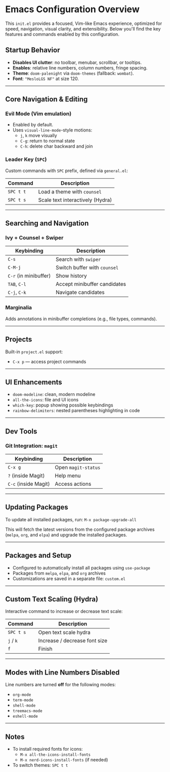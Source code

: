 # Emacs Configuration Overview

This `init.el` provides a focused, Vim-like Emacs experience, optimized for speed, navigation, visual clarity, and extensibility. Below you'll find the key features and commands enabled by this configuration.

## Startup Behavior

- **Disables UI clutter**: no toolbar, menubar, scrollbar, or tooltips.
- **Enables**: relative line numbers, column numbers, fringe spacing.
- **Theme**: `doom-palenight` via `doom-themes` (fallback: `wombat`).
- **Font**: `"MesloLGS NF"` at size 120.

---

## Core Navigation & Editing

### Evil Mode (Vim emulation)
- Enabled by default.
- Uses `visual-line-mode`-style motions:
  - `j`, `k` move visually
  - `C-g`: return to normal state
  - `C-h`: delete char backward and join

### Leader Key (`SPC`)
Custom commands with `SPC` prefix, defined via `general.el`:

| Command              | Description                     |
|----------------------|---------------------------------|
| `SPC t t`            | Load a theme with `counsel`     |
| `SPC t s`            | Scale text interactively (Hydra)|

---

## Searching and Navigation

### Ivy + Counsel + Swiper

| Keybinding           | Description                          |
|----------------------|--------------------------------------|
| `C-s`                | Search with `swiper`                 |
| `C-M-j`              | Switch buffer with `counsel`         |
| `C-r` (in minibuffer)| Show history                         |
| `TAB`, `C-l`         | Accept minibuffer candidates         |
| `C-j`, `C-k`         | Navigate candidates                  |

### Marginalia

Adds annotations in minibuffer completions (e.g., file types, commands).

---

## Projects

Built-in `project.el` support:
- `C-x p` — access project commands

---

## UI Enhancements

- `doom-modeline`: clean, modern modeline
- `all-the-icons`: file and UI icons
- `which-key`: popup showing possible keybindings
- `rainbow-delimiters`: nested parentheses highlighting in code

---

## Dev Tools

### Git Integration: `magit`
| Keybinding           | Description                 |
|----------------------|-----------------------------|
| `C-x g`              | Open `magit-status`         |
| `?` (inside Magit)   | Help menu                   |
| `C-c` (inside Magit) | Access actions              |

---

## Updating Packages

To update all installed packages, run:
`M-x package-upgrade-all`

This will fetch the latest versions from the configured package archives (`melpa`, `org`, and `elpa`) and upgrade the installed packages.

---

## Packages and Setup

- Configured to automatically install all packages using `use-package`
- Packages from `melpa`, `elpa`, and `org` archives
- Customizations are saved in a separate file: `custom.el`

---

## Custom Text Scaling (Hydra)
Interactive command to increase or decrease text scale:

| Command              | Description                     |
|----------------------|---------------------------------|
| `SPC t s`            | Open text scale hydra           |
| `j` / `k`            | Increase / decrease font size   |
| `f`                  | Finish                          |

---

## Modes with Line Numbers Disabled

Line numbers are turned **off** for the following modes:

- `org-mode`
- `term-mode`
- `shell-mode`
- `treemacs-mode`
- `eshell-mode`

---

## Notes

- To install required fonts for icons:
  - `M-x all-the-icons-install-fonts`
  - `M-x nerd-icons-install-fonts` (if needed)
- To switch themes: `SPC t t`
